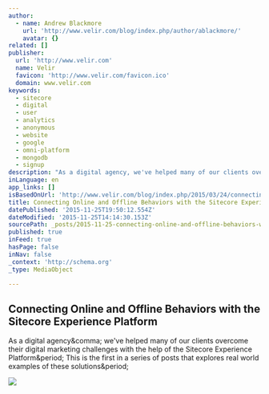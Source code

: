 ```yaml
---
author:
  - name: Andrew Blackmore
    url: 'http://www.velir.com/blog/index.php/author/ablackmore/'
    avatar: {}
related: []
publisher:
  url: 'http://www.velir.com'
  name: Velir
  favicon: 'http://www.velir.com/favicon.ico'
  domain: www.velir.com
keywords:
  - sitecore
  - digital
  - user
  - analytics
  - anonymous
  - website
  - google
  - omni-platform
  - mongodb
  - signup
description: "As a digital agency, we've helped many of our clients overcome their digital marketing challenges with the help of the Sitecore Experience Platform. This is the first in a series of posts that explores real world examples of these solutions."
inLanguage: en
app_links: []
isBasedOnUrl: 'http://www.velir.com/blog/index.php/2015/03/24/connecting-online-and-offline-behaviors/'
title: Connecting Online and Offline Behaviors with the Sitecore Experience Platform
datePublished: '2015-11-25T19:50:12.554Z'
dateModified: '2015-11-25T14:14:30.153Z'
sourcePath: _posts/2015-11-25-connecting-online-and-offline-behaviors-with-the-sitecore-ex.md
published: true
inFeed: true
hasPage: false
inNav: false
_context: 'http://schema.org'
_type: MediaObject

---
```

<article style=""><h1>Connecting Online and Offline Behaviors with the Sitecore Experience Platform</h1><p>As a digital agency&amp;comma; we've helped many of our clients overcome their digital marketing challenges with the help of the Sitecore Experience Platform&amp;period; This is the first in a series of posts that explores real world examples of these solutions&amp;period;</p><img src="http://www.velir.com/blog/wp-content/uploads/2014/04/Blog_Header_Image_dataviz-e1397690869746.png" /></article>